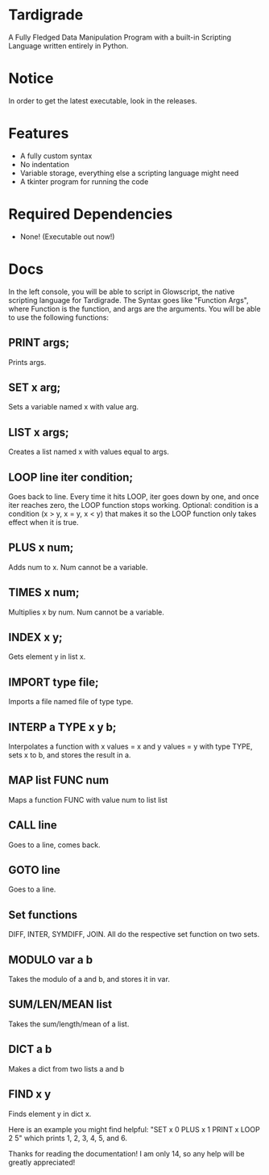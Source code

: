 # Tardigrade
A Fully Fledged Data Manipulation Program with a built-in Scripting Language written entirely in Python.

# Notice
In order to get the latest executable, look in the releases.

# Features
- A fully custom syntax
- No indentation
- Variable storage, everything else a scripting language might need
- A tkinter program for running the code

# Required Dependencies
- None! (Executable out now!)

# Docs

In the left console, you will be able to script in Glowscript, the native scripting language for Tardigrade. The Syntax goes like "Function Args", where Function is the function, and args are the arguments. You will be able to use the following functions:

## PRINT args; 
Prints args.
## SET x arg; 
Sets a variable named x with value arg.
## LIST x args; 
Creates a list named x with values equal to args.
## LOOP line iter condition; 
Goes back to line. Every time it hits LOOP, iter goes down by one, and once iter reaches zero, the LOOP function stops working. Optional: condition is a condition (x > y, x = y, x < y) that makes it so the LOOP function only takes effect when it is true.
## PLUS x num;
Adds num to x. Num cannot be a variable.
## TIMES x num;
Multiplies x by num. Num cannot be a variable.
## INDEX x y; 
Gets element y in list x.
## IMPORT type file;
Imports a file named file of type type.
## INTERP a TYPE x y b;
Interpolates a function with x values = x and y values = y with type TYPE, sets x to b, and stores the result in a.
## MAP list FUNC num
Maps a function FUNC with value num to list list
## CALL line
Goes to a line, comes back.
## GOTO line
Goes to a line.
## Set functions
DIFF, INTER, SYMDIFF, JOIN. All do the respective set function on two sets.
## MODULO var a b
Takes the modulo of a and b, and stores it in var.
## SUM/LEN/MEAN list
Takes the sum/length/mean of a list.
## DICT a b
Makes a dict from two lists a and b
## FIND x y
Finds element y in dict x.

Here is an example you might find helpful:
"SET x 0
PLUS x 1
PRINT x
LOOP 2 5"
which prints 1, 2, 3, 4, 5, and 6.

Thanks for reading the documentation! I am only 14, so any help will be greatly appreciated!

